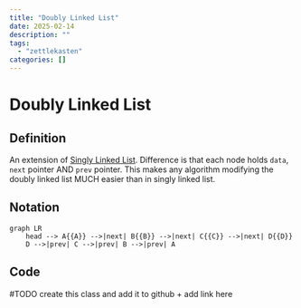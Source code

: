 ```yaml
---
title: "Doubly Linked List"
date: 2025-02-14
description: ""
tags: 
  - "zettlekasten"
categories: []
---
```


# Doubly Linked List
## Definition
An extension of [Singly Linked List](Singly%20Linked%20List.md). Difference is that each node holds `data`, `next` pointer AND `prev` pointer. This makes any algorithm modifying the doubly linked list MUCH easier than in singly linked list.

## Notation
```mermaid
graph LR
    head --> A{{A}} -->|next| B{{B}} -->|next| C{{C}} -->|next| D{{D}}
	D -->|prev| C -->|prev| B -->|prev| A
```


## Code
#TODO  create this class and add it to github + add link here